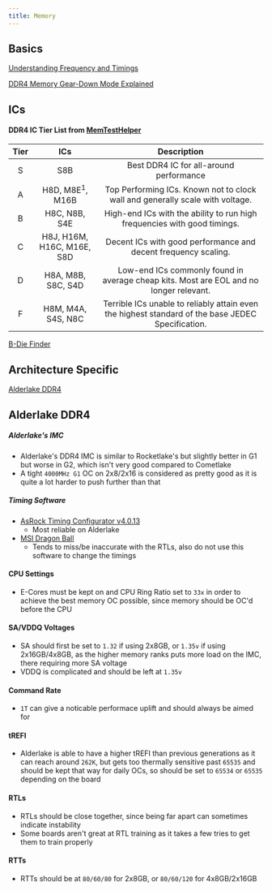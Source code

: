 ```yaml
---
title: Memory
---
```


## Basics

[Understanding Frequency and Timings](https://www.tomshardware.com/reviews/pc-memory-ram-frequency-timings,6328.html)

[DDR4 Memory Gear-Down Mode Explained](https://www.linkedin.com/pulse/what-ddr4-memory-gear-down-mode-barbara-aichinger)

## ICs

#### DDR4 IC Tier List from [MemTestHelper](github.com/integralfx/MemTestHelper/blob/oc-guide/DDR4%20OC%20Guide.md)
| Tier | ICs | Description |
| :-:  | :-: | :--:        |
| S | S8B | Best DDR4 IC for all-around performance |
| A | H8D, M8E<sup>1</sup>, M16B | Top Performing ICs. Known not to clock wall and generally scale with voltage. |
| B | H8C, N8B, S4E | High-end ICs with the ability to run high frequencies with good timings. |
| C | H8J, H16M, H16C, M16E, S8D | Decent ICs with good performance and decent frequency scaling. |
| D | H8A, M8B, S8C, S4D | Low-end ICs commonly found in average cheap kits. Most are EOL and no longer relevant. |
| F | H8M, M4A, S4S, N8C | Terrible ICs unable to reliably attain even the highest standard of the base JEDEC Specification. |

[B-Die Finder](https://benzhaomin.github.io/bdiefinder/)

## Architecture Specific
[Alderlake DDR4](alderlake-ddr4)

## Alderlake DDR4

##### Alderlake's IMC
- Alderlake's DDR4 IMC is similar to Rocketlake's but slightly better in G1 but worse in G2, which isn't very good compared to Cometlake
- A tight `4000MHz G1` OC on 2x8/2x16 is considered as pretty good as it is quite a lot harder to push further than that

##### Timing Software
- [AsRock Timing Configurator v4.0.13](https://drive.google.com/file/d/11A2CCcXbvAFLVNHPVP9EtZ4hwmsn2yFt/edit)
  - Most reliable on Alderlake
- [MSI Dragon Ball](https://drive.google.com/file/d/1XmKv13D0MgC9fPaA91535wCe9ztoeaHV/view?usp=sharing)
  - Tends to miss/be inaccurate with the RTLs, also do not use this software to change the timings

#### CPU Settings
- E-Cores must be kept on and CPU Ring Ratio set to `33x` in order to achieve the best memory OC possible, since memory should be OC'd before the CPU

#### SA/VDDQ Voltages
- SA should first be set to `1.32` if using 2x8GB, or `1.35v` if using 2x16GB/4x8GB, as the higher memory ranks puts more load on the IMC, there requiring more SA voltage
- VDDQ is complicated and should be left at `1.35v`

#### Command Rate
- `1T` can give a noticable performace uplift and should always be aimed for

#### tREFI
- Alderlake is able to have a higher tREFI than previous generations as it can reach around `262K`, but gets too thermally sensitive past `65535` and should be kept that way for daily OCs, so should be set to `65534` or `65535` depending on the board

#### RTLs
- RTLs should be close together, since being far apart can sometimes indicate instability
- Some boards aren't great at RTL training as it takes a few tries to get them to train properly

#### RTTs
- RTTs should be at `80/60/80` for 2x8GB, or `80/60/120` for 4x8GB/2x16GB
